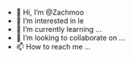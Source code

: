 - 👋 Hi, I’m @Zachmoo
- 👀 I’m interested in le
- 🌱 I’m currently learning ...
- 💞️ I’m looking to collaborate on ...
- 📫 How to reach me ...

<!---
Zachmoo/Zachmoo is a ✨ special ✨ repository because its `README.md` (this file) appears on your GitHub profile.
You can click the Preview link to take a look at your changes.
--->
